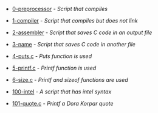 - [0-preprocessor](https://github.com/Arenc10/holbertonschool-low_level_programming/blob/main/0x00-hello_world/0-preprocessor) - *Script that compiles*

- [1-compiler](https://github.com/Arenc10/holbertonschool-low_level_programming/blob/main/0x00-hello_world/1-compiler) - *Script that compiles but does not link*

- [2-assembler](https://github.com/Arenc10/holbertonschool-low_level_programming/blob/main/0x00-hello_world/2-assembler) - *Script that saves C code in an output file*

- [3-name](https://github.com/Arenc10/holbertonschool-low_level_programming/blob/main/0x00-hello_world/3-name) - *Script that saves C code in another file*

- [4-puts.c](https://github.com/Arenc10/holbertonschool-low_level_programming/blob/main/0x00-hello_world/4-puts.c) - *Puts function is used*

- [5-printf.c](https://github.com/Arenc10/holbertonschool-low_level_programming/blob/main/0x00-hello_world/5-printf.c) - *Printf function is used*

- [6-size.c](https://github.com/Arenc10/holbertonschool-low_level_programming/blob/main/0x00-hello_world/6-size.c) - *Printf and sizeof functions are used*

- [100-intel](https://github.com/Arenc10/holbertonschool-low_level_programming/blob/main/0x00-hello_world/100-intel) - *A script that has intel syntax*

- [101-quote.c](https://github.com/Arenc10/holbertonschool-low_level_programming/blob/main/0x00-hello_world/101-quote.c) - *Printf a Dora Korpar quote*
